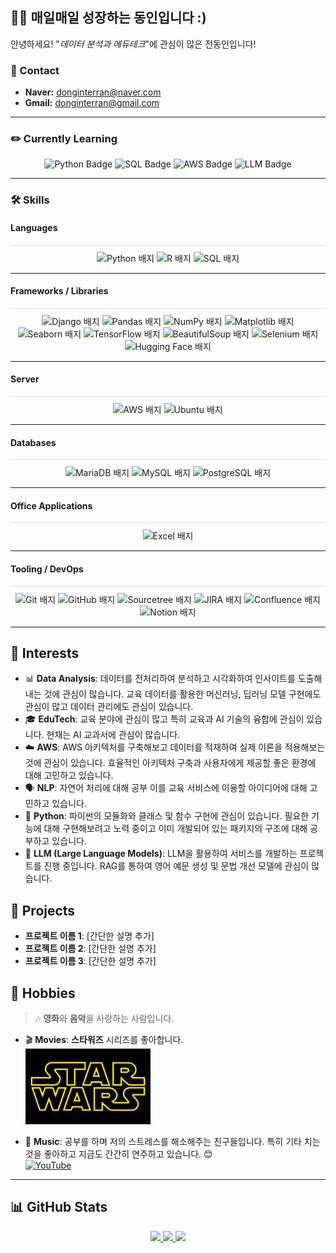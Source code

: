 <div align="left">
    <h2>🧑‍💻 매일매일 성장하는 동인입니다 :)</h2>
    <p>안녕하세요! "<em>데이터 분석과 에듀테크</em>"에 관심이 많은 전동인입니다!<br>
 </p>


### 📧 Contact
- **Naver:** [donginterran@naver.com](mailto:donginterran@naver.com)
- **Gmail:** [donginterran@gmail.com](mailto:donginterran@gmail.com)
</div>




---

### ✏️ Currently Learning

<div align="center">
    <img src="https://img.shields.io/badge/Python-3776AB?style=flat&logo=python&logoColor=white" alt="Python Badge">
    <img src="https://img.shields.io/badge/SQL-003B57?style=flat&logo=postgresql&logoColor=white" alt="SQL Badge">
    <img src="https://img.shields.io/badge/AWS-232F3E?style=flat&logo=amazon-aws&logoColor=white" alt="AWS Badge">
    <img src="https://img.shields.io/badge/LLM-FF6F00?style=flat&logo=openai&logoColor=white" alt="LLM Badge">
</div>

---

### 🛠 Skills

#### Languages
<div align="center" style="border-top: 1px solid #e0e0e0; padding-top: 10px;">
    <img src="https://img.shields.io/badge/Python-3776AB?style=flat&logo=python&logoColor=white" alt="Python 배지">
    <img src="https://img.shields.io/badge/R-276DC3?style=flat&logo=r&logoColor=white" alt="R 배지">
    <img src="https://img.shields.io/badge/SQL-003B57?style=flat&logo=postgresql&logoColor=white" alt="SQL 배지">
</div>

---

#### Frameworks / Libraries
<div align="center" style="border-top: 1px solid #e0e0e0; padding-top: 10px;">
    <img src="https://img.shields.io/badge/Django-092E20?style=flat&logo=django&logoColor=white" alt="Django 배지">
    <img src="https://img.shields.io/badge/Pandas-150458?style=flat&logo=pandas&logoColor=white" alt="Pandas 배지">
    <img src="https://img.shields.io/badge/NumPy-013243?style=flat&logo=numpy&logoColor=white" alt="NumPy 배지">
    <img src="https://img.shields.io/badge/Matplotlib-004A99?style=flat" alt="Matplotlib 배지">
    <img src="https://img.shields.io/badge/Seaborn-004A99?style=flat" alt="Seaborn 배지">
    <img src="https://img.shields.io/badge/TensorFlow-FF6F00?style=flat&logo=tensorflow&logoColor=white" alt="TensorFlow 배지">
    <img src="https://img.shields.io/badge/BeautifulSoup-FFC107?style=flat" alt="BeautifulSoup 배지">
    <img src="https://img.shields.io/badge/Selenium-43B02A?style=flat&logo=selenium&logoColor=white" alt="Selenium 배지">
    <img src="https://img.shields.io/badge/Hugging%20Face-FFAA00?style=flat&logo=huggingface&logoColor=white" alt="Hugging Face 배지">
</div>


---

#### Server
<div align="center" style="border-top: 1px solid #e0e0e0; padding-top: 10px;">
    <img src="https://img.shields.io/badge/AWS-232F3E?style=flat&logo=amazon-aws&logoColor=white" alt="AWS 배지">
    <img src="https://img.shields.io/badge/Ubuntu-E95420?style=flat&logo=ubuntu&logoColor=white" alt="Ubuntu 배지">
</div>

---

#### Databases
<div align="center" style="border-top: 1px solid #e0e0e0; padding-top: 10px;">
    <img src="https://img.shields.io/badge/MariaDB-003545?style=flat&logo=mariadb&logoColor=white" alt="MariaDB 배지">
    <img src="https://img.shields.io/badge/MySQL-4479A1?style=flat&logo=mysql&logoColor=white" alt="MySQL 배지">
    <img src="https://img.shields.io/badge/PostgreSQL-336791?style=flat&logo=postgresql&logoColor=white" alt="PostgreSQL 배지">
</div>

---

#### Office Applications
<div align="center" style="border-top: 1px solid #e0e0e0; padding-top: 10px;">
    <img src="https://img.shields.io/badge/Excel-217346?style=flat&logo=microsoft-excel&logoColor=white" alt="Excel 배지">
</div>

---

#### Tooling / DevOps
<div align="center" style="border-top: 1px solid #e0e0e0; padding-top: 10px;">
    <img src="https://img.shields.io/badge/Git-F05032?style=flat&logo=git&logoColor=white" alt="Git 배지">
    <img src="https://img.shields.io/badge/GitHub-181717?style=flat&logo=github&logoColor=white" alt="GitHub 배지">
    <img src="https://img.shields.io/badge/Sourcetree-0052CC?style=flat&logo=sourcetree&logoColor=white" alt="Sourcetree 배지">
    <img src="https://img.shields.io/badge/JIRA-0052CC?style=flat&logo=jira&logoColor=white" alt="JIRA 배지">
    <img src="https://img.shields.io/badge/Confluence-172B4D?style=flat&logo=confluence&logoColor=white" alt="Confluence 배지">
    <img src="https://img.shields.io/badge/Notion-000000?style=flat&logo=notion&logoColor=white" alt="Notion 배지">
</div>

---

## 👀 Interests

- 📊 **Data Analysis**: 데이터를 전처리하여 분석하고 시각화하여 인사이트를 도출해내는 것에 관심이 많습니다. 교육 데이터를 활용한 머신러닝, 딥러닝 모델 구현에도 관심이 많고 데이터 관리에도 관심이 있습니다.
- 🎓 **EduTech**: 교육 분야에 관심이 많고 특히 교육과 AI 기술의 융합에 관심이 있습니다. 현재는 AI 교과서에 관심이 많습니다.
- ☁️ **AWS**: AWS 아키텍처를 구축해보고 데이터를 적재하여 실제 이론을 적용해보는 것에 관심이 있습니다. 효율적인 아키텍처 구축과 사용자에게 제공할 좋은 환경에 대해 고민하고 있습니다.
- 🗣️ **NLP**: 자연어 처리에 대해 공부 이를 교육 서비스에 이용할 아이디어에 대해 고민하고 있습니다.
- 🐍 **Python**: 파이썬의 모듈화와 클래스 및 함수 구현에 관심이 있습니다. 필요한 기능에 대해 구현해보려고 노력 중이고 이미 개발되어 있는 패키지의 구조에 대해 공부하고 있습니다.
- 🤖 **LLM (Large Language Models)**: LLM을 활용하여 서비스를 개발하는 프로젝트를 진행 중입니다. RAG를 통하여 영어 예문 생성 및 문법 개선 모델에 관심이 많습니다.

  
## 📂 Projects
- **프로젝트 이름 1**: [간단한 설명 추가]
- **프로젝트 이름 2**: [간단한 설명 추가]
- **프로젝트 이름 3**: [간단한 설명 추가]

## 🎸 Hobbies

> 🎶 **영화**와 **음악**을 사랑하는 사람입니다.

- 🎬 **Movies**: **스타워즈** 시리즈를 좋아합니다.  
  <img src="./image.png" alt="Star Wars" width="200"/>

- 🎸 **Music**: 공부를 하며 저의 스트레스를 해소해주는 친구들입니다. 특히 기타 치는 것을 좋아하고 지금도 간간히 연주하고 있습니다. 😊  
  [![YouTube](https://img.shields.io/badge/YouTube-FF0000?style=flat&logo=youtube&logoColor=white)](https://youtu.be/x2lcoxabpVk?si=M6IMlwey_YTB3NDW)

---

## 📊 GitHub Stats

<p align="center">
  <!-- Most Used Languages in Donut Layout -->
  <a href="https://github.com/DonginJeon/github-readme-stats">
      <img src="https://github-readme-stats.vercel.app/api/top-langs/?username=DonginJeon&layout=donut&show_icons=true&theme=radical&hide_border=true&bg_color=ffffff&icon_color=9b59b6&text_color=333333&title_color=e74c3c&count_private=true&exclude_repo=Face-Transfer-Application" width="38%" />
  </a>    

  <!-- GitHub Stats -->
  <a href="https://github.com/DonginJeon/github-readme-stats">
    <img src="https://github-readme-stats.vercel.app/api?username=DonginJeon&show_icons=true&theme=radical&hide_border=true&bg_color=ffffff&icon_color=9b59b6&text_color=333333&title_color=e74c3c&count_private=true" width="56%" />
  </a>

  <!-- GitHub Contribution Activity Graph -->
  <a href="https://github.com/DonginJeon/github-readme-activity-graph">
      <img src="https://github-readme-activity-graph.vercel.app/graph?username=DonginJeon&theme=github-light&bg_color=ffffff&hide_border=true&line=3498db&color=e74c3c" width="94%"/>
  </a>
</p>
